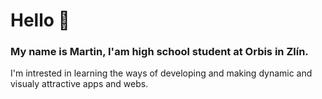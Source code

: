 # Hello 👋

 ### My name is Martin, I'am high school student at Orbis in Zlín.
 
 I'm intrested in learning the ways of developing and making dynamic and visualy attractive apps and webs.
